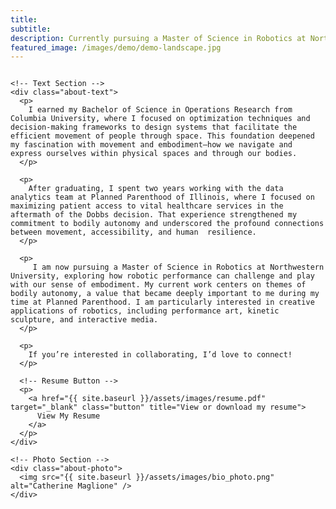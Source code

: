 ```yaml
---
title: 
subtitle: 
description: Currently pursuing a Master of Science in Robotics at Northwestern 
featured_image: /images/demo/demo-landscape.jpg
---
```


<div class="content-wrap">
  <div class="about-container">

    <!-- Text Section -->
    <div class="about-text">
      <p>
        I earned my Bachelor of Science in Operations Research from Columbia University, where I focused on optimization techniques and decision-making frameworks to design systems that facilitate the efficient movement of people through space. This foundation deepened my fascination with movement and embodiment—how we navigate and express ourselves within physical spaces and through our bodies.
      </p>

      <p>
        After graduating, I spent two years working with the data analytics team at Planned Parenthood of Illinois, where I focused on maximizing patient access to vital healthcare services in the aftermath of the Dobbs decision. That experience strengthened my commitment to bodily autonomy and underscored the profound connections between movement, accessibility, and human  resilience.
      </p>

      <p>
         I am now pursuing a Master of Science in Robotics at Northwestern University, exploring how robotic performance can challenge and play with our sense of embodiment. My current work centers on themes of bodily autonomy, a value that became deeply important to me during my time at Planned Parenthood. I am particularly interested in creative applications of robotics, including performance art, kinetic sculpture, and interactive media. 
      </p>

      <p>
        If you’re interested in collaborating, I’d love to connect!
      </p>

      <!-- Resume Button -->
      <p>
        <a href="{{ site.baseurl }}/assets/images/resume.pdf" target="_blank" class="button" title="View or download my resume">
          View My Resume
        </a>
      </p>
    </div>

    <!-- Photo Section -->
    <div class="about-photo">
      <img src="{{ site.baseurl }}/assets/images/bio_photo.png" alt="Catherine Maglione" />
    </div>

  </div>
</div>

<style>
  .button {
    display: inline-block;
    padding: 10px 20px;
    color: #fff;
    background-color: #0C5DF2;
    text-decoration: none;
    border-radius: 5px;
    font-weight: bold;
    transition: background-color 0.3s ease;
  }

  .button:hover {
    background-color: #0848c0;
  }

  .about-container {
    display: flex;
    flex-wrap: wrap;
    justify-content: space-between;
    align-items: flex-start;
    gap: 20px;
  }

  .about-text {
    flex: 1;
    min-width: 300px;
  }

  .about-photo {
    flex: 1;
    text-align: center;
  }

  .about-photo img {
    max-width: 100%;
    height: auto;
    border-radius: 10px;
  }
</style>
